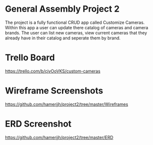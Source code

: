 # General Assembly Project 2
The project is a fully functional CRUD app called Customize Cameras. Within this app a user can update there catalog of cameras and camera brands. The user can list new cameras, view current cameras that they already have in their catalog and seperate them by brand.

# Trello Board
https://trello.com/b/cjvOoVKS/custom-cameras

# Wireframe Screenshots
https://github.com/hamerjjh/project2/tree/master/Wireframes

# ERD Screenshot 
https://github.com/hamerjjh/project2/tree/master/ERD